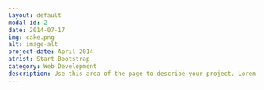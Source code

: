 ```yaml
---
layout: default
modal-id: 2
date: 2014-07-17
img: cake.png
alt: image-alt
project-date: April 2014
atrist: Start Bootstrap
category: Web Development
description: Use this area of the page to describe your project. Lorem ipsum dolor sit amet, consectetur adipisicing elit. Mollitia neque assumenda ipsam nihil, molestias magnam, recusandae quos quis inventore quisquam velit asperiores, vitae? Reprehenderit soluta, eos quod consequuntur itaque. Nam.
---
```

